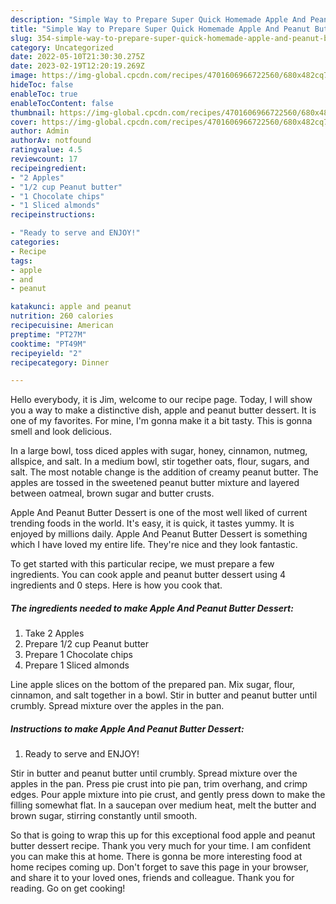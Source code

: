 ```yaml
---
description: "Simple Way to Prepare Super Quick Homemade Apple And Peanut Butter Dessert"
title: "Simple Way to Prepare Super Quick Homemade Apple And Peanut Butter Dessert"
slug: 354-simple-way-to-prepare-super-quick-homemade-apple-and-peanut-butter-dessert
category: Uncategorized
date: 2022-05-10T21:30:30.275Z
date: 2023-02-19T12:20:19.269Z
image: https://img-global.cpcdn.com/recipes/4701606966722560/680x482cq70/apple-and-peanut-butter-dessert-recipe-main-photo.jpg
hideToc: false
enableToc: true
enableTocContent: false
thumbnail: https://img-global.cpcdn.com/recipes/4701606966722560/680x482cq70/apple-and-peanut-butter-dessert-recipe-main-photo.jpg
cover: https://img-global.cpcdn.com/recipes/4701606966722560/680x482cq70/apple-and-peanut-butter-dessert-recipe-main-photo.jpg
author: Admin
authorAv: notfound
ratingvalue: 4.5
reviewcount: 17
recipeingredient:
- "2 Apples"
- "1/2 cup Peanut butter"
- "1 Chocolate chips"
- "1 Sliced almonds"
recipeinstructions:

- "Ready to serve and ENJOY!"
categories:
- Recipe
tags:
- apple
- and
- peanut

katakunci: apple and peanut 
nutrition: 260 calories
recipecuisine: American
preptime: "PT27M"
cooktime: "PT49M"
recipeyield: "2"
recipecategory: Dinner

---
```



Hello everybody, it is Jim, welcome to our recipe page. Today, I will show you a way to make a distinctive dish, apple and peanut butter dessert. It is one of my favorites. For mine, I'm gonna make it a bit tasty. This is gonna smell and look delicious.

In a large bowl, toss diced apples with sugar, honey, cinnamon, nutmeg, allspice, and salt. In a medium bowl, stir together oats, flour, sugars, and salt. The most notable change is the addition of creamy peanut butter. The apples are tossed in the sweetened peanut butter mixture and layered between oatmeal, brown sugar and butter crusts.

Apple And Peanut Butter Dessert is one of the most well liked of current trending foods in the world. It's easy, it is quick, it tastes yummy. It is enjoyed by millions daily. Apple And Peanut Butter Dessert is something which I have loved my entire life. They're nice and they look fantastic.


To get started with this particular recipe, we must prepare a few ingredients. You can cook apple and peanut butter dessert using 4 ingredients and 0 steps. Here is how you cook that.

<!--inarticleads1-->

##### The ingredients needed to make Apple And Peanut Butter Dessert:

1. Take 2 Apples
1. Prepare 1/2 cup Peanut butter
1. Prepare 1 Chocolate chips
1. Prepare 1 Sliced almonds


Line apple slices on the bottom of the prepared pan. Mix sugar, flour, cinnamon, and salt together in a bowl. Stir in butter and peanut butter until crumbly. Spread mixture over the apples in the pan. 

<!--inarticleads2-->

##### Instructions to make Apple And Peanut Butter Dessert:


1. Ready to serve and ENJOY!

Stir in butter and peanut butter until crumbly. Spread mixture over the apples in the pan. Press pie crust into pie pan, trim overhang, and crimp edges. Pour apple mixture into pie crust, and gently press down to make the filling somewhat flat. In a saucepan over medium heat, melt the butter and brown sugar, stirring constantly until smooth. 

So that is going to wrap this up for this exceptional food apple and peanut butter dessert recipe. Thank you very much for your time. I am confident you can make this at home. There is gonna be more interesting food at home recipes coming up. Don't forget to save this page in your browser, and share it to your loved ones, friends and colleague. Thank you for reading. Go on get cooking!
